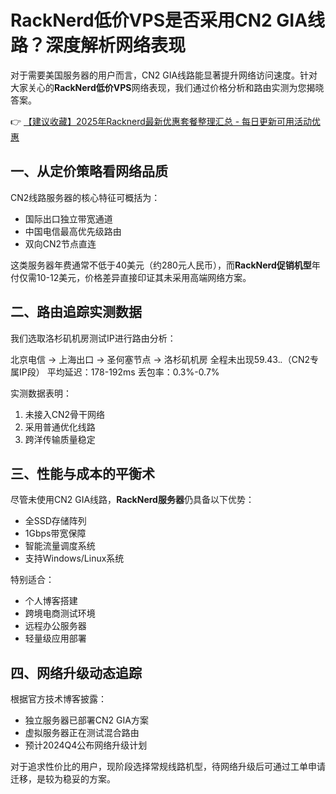 # RackNerd低价VPS是否采用CN2 GIA线路？深度解析网络表现

对于需要美国服务器的用户而言，CN2 GIA线路能显著提升网络访问速度。针对大家关心的**RackNerd低价VPS**网络表现，我们通过价格分析和路由实测为您揭晓答案。

👉 [【建议收藏】2025年Racknerd最新优惠套餐整理汇总 - 每日更新可用活动优惠](https://bit.ly/Rack_Nerd)

## 一、从定价策略看网络品质
CN2线路服务器的核心特征可概括为：
- 国际出口独立带宽通道
- 中国电信最高优先级路由
- 双向CN2节点直连

这类服务器年费通常不低于40美元（约280元人民币），而**RackNerd促销机型**年付仅需10-12美元，价格差异直接印证其未采用高端网络方案。

## 二、路由追踪实测数据
我们选取洛杉矶机房测试IP进行路由分析：

北京电信 → 上海出口 → 圣何塞节点 → 洛杉矶机房
全程未出现59.43.*.*（CN2专属IP段）
平均延迟：178-192ms
丢包率：0.3%-0.7%

实测数据表明：
1. 未接入CN2骨干网络
2. 采用普通优化线路
3. 跨洋传输质量稳定

## 三、性能与成本的平衡术
尽管未使用CN2 GIA线路，**RackNerd服务器**仍具备以下优势：
- 全SSD存储阵列
- 1Gbps带宽保障
- 智能流量调度系统
- 支持Windows/Linux系统

特别适合：
- 个人博客搭建
- 跨境电商测试环境
- 远程办公服务器
- 轻量级应用部署

## 四、网络升级动态追踪
根据官方技术博客披露：
- 独立服务器已部署CN2 GIA方案
- 虚拟服务器正在测试混合路由
- 预计2024Q4公布网络升级计划

对于追求性价比的用户，现阶段选择常规线路机型，待网络升级后可通过工单申请迁移，是较为稳妥的方案。